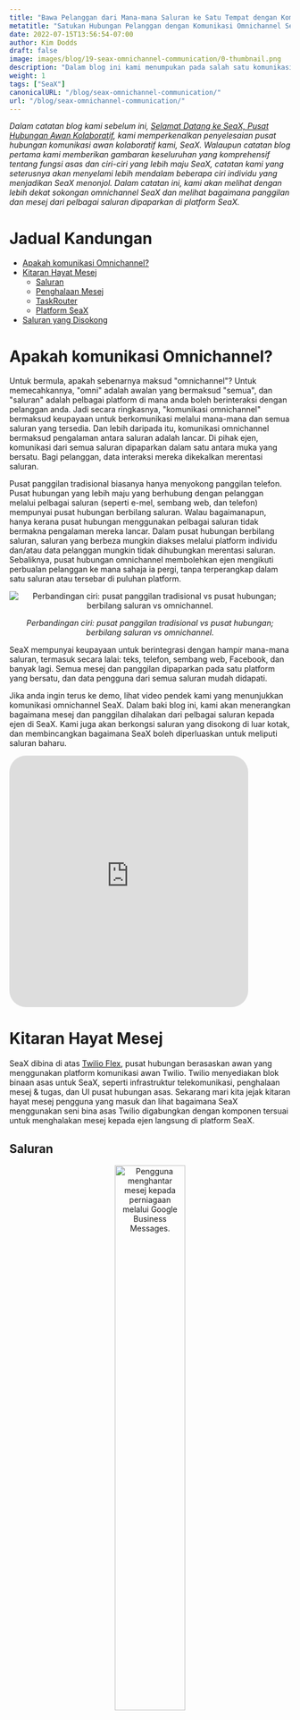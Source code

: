 ```yaml
---
title: "Bawa Pelanggan dari Mana-mana Saluran ke Satu Tempat dengan Komunikasi Omnichannel SeaX"
metatitle: "Satukan Hubungan Pelanggan dengan Komunikasi Omnichannel SeaX"
date: 2022-07-15T13:56:54-07:00
author: Kim Dodds 
draft: false
image: images/blog/19-seax-omnichannel-communication/0-thumbnail.png
description: "Dalam blog ini kami menumpukan pada salah satu komunikasi omnichannel SeaX, yang membenarkan mesej pengguna dari mana-mana saluran untuk dipaparkan di platform SeaX."
weight: 1
tags: ["SeaX"]
canonicalURL: "/blog/seax-omnichannel-communication/"
url: "/blog/seax-omnichannel-communication/"
---
```


*Dalam catatan blog kami sebelum ini, [Selamat Datang ke SeaX, Pusat Hubungan Awan Kolaboratif](https://seasalt.ai/blog/18-seax-collaborative-cloud-contact-center-introduction/), kami memperkenalkan penyelesaian pusat hubungan komunikasi awan kolaboratif kami, SeaX. Walaupun catatan blog pertama kami memberikan gambaran keseluruhan yang komprehensif tentang fungsi asas dan ciri-ciri yang lebih maju SeaX, catatan kami yang seterusnya akan menyelami lebih mendalam beberapa ciri individu yang menjadikan SeaX menonjol. Dalam catatan ini, kami akan melihat dengan lebih dekat sokongan omnichannel SeaX dan melihat bagaimana panggilan dan mesej dari pelbagai saluran dipaparkan di platform SeaX.*

# Jadual Kandungan
- [Apakah komunikasi Omnichannel?](#what-is-omnichannel-communication)
- [Kitaran Hayat Mesej](#message-lifecycle)
    - [Saluran](#channel)
    - [Penghalaan Mesej](#message-routing)
    - [TaskRouter](#taskrouter)
    - [Platform SeaX](#seax-platform)
- [Saluran yang Disokong](#supported-channels)

# Apakah komunikasi Omnichannel?

Untuk bermula, apakah sebenarnya maksud "omnichannel"? Untuk memecahkannya, "omni" adalah awalan yang bermaksud "semua", dan "saluran" adalah pelbagai platform di mana anda boleh berinteraksi dengan pelanggan anda. Jadi secara ringkasnya, "komunikasi omnichannel" bermaksud keupayaan untuk berkomunikasi melalui mana-mana dan semua saluran yang tersedia. Dan lebih daripada itu, komunikasi omnichannel bermaksud pengalaman antara saluran adalah lancar. Di pihak ejen, komunikasi dari semua saluran dipaparkan dalam satu antara muka yang bersatu. Bagi pelanggan, data interaksi mereka dikekalkan merentasi saluran.

Pusat panggilan tradisional biasanya hanya menyokong panggilan telefon. Pusat hubungan yang lebih maju yang berhubung dengan pelanggan melalui pelbagai saluran (seperti e-mel, sembang web, dan telefon) mempunyai pusat hubungan berbilang saluran. Walau bagaimanapun, hanya kerana pusat hubungan menggunakan pelbagai saluran tidak bermakna pengalaman mereka lancar. Dalam pusat hubungan berbilang saluran, saluran yang berbeza mungkin diakses melalui platform individu dan/atau data pelanggan mungkin tidak dihubungkan merentasi saluran. Sebaliknya, pusat hubungan omnichannel membolehkan ejen mengikuti perbualan pelanggan ke mana sahaja ia pergi, tanpa terperangkap dalam satu saluran atau tersebar di puluhan platform.

<center>
<img src="/images/blog/19-seax-omnichannel-communication/1-contact-center-comparison.png" alt="Perbandingan ciri: pusat panggilan tradisional vs pusat hubungan; berbilang saluran vs omnichannel."/>

*Perbandingan ciri: pusat panggilan tradisional vs pusat hubungan; berbilang saluran vs omnichannel.*
</center>

SeaX mempunyai keupayaan untuk berintegrasi dengan hampir mana-mana saluran, termasuk secara lalai: teks, telefon, sembang web, Facebook, dan banyak lagi. Semua mesej dan panggilan dipaparkan pada satu platform yang bersatu, dan data pengguna dari semua saluran mudah didapati.

Jika anda ingin terus ke demo, lihat video pendek kami yang menunjukkan komunikasi omnichannel SeaX. Dalam baki blog ini, kami akan menerangkan bagaimana mesej dan panggilan dihalakan dari pelbagai saluran kepada ejen di SeaX. Kami juga akan berkongsi saluran yang disokong di luar kotak, dan membincangkan bagaimana SeaX boleh diperluaskan untuk meliputi saluran baharu.

<iframe width="85%" height="450px" src="https://www.youtube.com/embed/usb-RK7sHlA" title="Pemain video YouTube" frameborder="0" allow="accelerometer; autoplay; clipboard-write; encrypted-media; gyroscope; picture-in-picture" allowfullscreen style="border-radius: 30px;"></iframe>

# Kitaran Hayat Mesej

SeaX dibina di atas [Twilio Flex](https://www.twilio.com/flex), pusat hubungan berasaskan awan yang menggunakan platform komunikasi awan Twilio. Twilio menyediakan blok binaan asas untuk SeaX, seperti infrastruktur telekomunikasi, penghalaan mesej & tugas, dan UI pusat hubungan asas. Sekarang mari kita jejak kitaran hayat mesej pengguna yang masuk dan lihat bagaimana SeaX menggunakan seni bina asas Twilio digabungkan dengan komponen tersuai untuk menghalakan mesej kepada ejen langsung di platform SeaX.

## Saluran

<center>
<img src="/images/blog/19-seax-omnichannel-communication/2-example-message.jpg" alt="Pengguna menghantar mesej kepada perniagaan melalui Google Business Messages.", style="width:50%"/>

*Menghantar mesej kepada perniagaan melalui Google Business Messages.*
</center>

Perjalanan mesej bermula dengan pengguna menulis mesej dan menghantarnya pada platform yang disokong. Contoh di atas menunjukkan seseorang menghantar mesej kepada chatbot Seasalt.ai di Google Business Messages. Google Business Messages tidak disokong oleh Twilio secara lalai, jadi kami menggunakan penyambung saluran tersuai yang dibangunkan oleh Seasalt.ai untuk menyambungkan platform Google ke Twilio dan SeaX.

Setelah mesej dihantar, ia dihantar oleh penyambung tersuai ke API pemesejan Twilio. Pada ketika ini, Twilio mencipta konteks perbualan baharu untuk pengguna, dan bersedia untuk menghalakan mesej.

## Penghalaan Mesej

<center>
<img src="/images/blog/19-seax-omnichannel-communication/3-studio-flow.png" alt="Aliran Studio yang mudah yang menghalakan mesej kepada chatbot atau ejen langsung."/>

*Aliran Studio yang mudah yang menghalakan mesej kepada chatbot atau ejen langsung.*
</center>

Setelah mesej diterima oleh Twilio, ia perlu dihalakan ke tempat yang betul. Untuk tujuan ini, kami menggunakan [Twilio Studio Flows](https://www.twilio.com/studio) untuk menentukan sama ada untuk memberikan respons automatik, memajukan mesej kepada chatbot, menghubungkan pengguna dengan ejen langsung, atau melakukan tindakan lain.

Dalam contoh mudah yang diberikan di atas, semua mesej masuk akan dimajukan kepada chatbot melainkan ia mengandungi perkataan "ejen langsung", dalam hal ini pengguna akan dipindahkan kepada ejen langsung di platform SeaX.

## TaskRouter

<center>
<img src="/images/blog/19-seax-omnichannel-communication/4-taskrouter.png" alt="Diagram seni bina TaskRouter."/>

*Diagram seni bina TaskRouter. [Sumber](https://twilio-cms-prod.s3.amazonaws.com/images/taskrouter-diagram.width-800.png).*
</center>

Setelah mesej dipindahkan ke SeaX, langkah seterusnya adalah untuk memutuskan ejen mana yang akan menerimanya. [Twilio’s TaskRouter](https://www.twilio.com/taskrouter) mengedarkan tugas seperti mesej dan panggilan telefon kepada ejen di SeaX yang paling sesuai untuk mengendalikannya. Setiap ejen di SeaX boleh diberikan kemahiran seperti bahasa yang mereka tuturkan, jabatan tempat mereka bekerja, sama ada mereka harus mengendalikan pelanggan VIP, dsb. TaskRouter akan menyemak maklumat yang diketahui tentang pengguna dan mesej dan kemudian memilih pekerja yang paling sesuai untuk mengendalikan isu tersebut. Aliran Studio dari langkah sebelumnya boleh disesuaikan untuk mendapatkan maklumat tambahan (seperti bahasa pilihan) dan maklumat pelanggan boleh dikekalkan merentasi perbualan dan saluran untuk memastikan pengalaman mereka lancar.

## Platform SeaX

<center>
<img src="/images/blog/19-seax-omnichannel-communication/5-seax-incoming-messages.png" alt="Panggilan dan mesej masuk dipaparkan di platform SeaX.", style="width:50%"/>

*Panggilan dan mesej masuk dipaparkan di platform SeaX.*
</center>

Akhirnya, mesej masuk akan dipaparkan kepada ejen yang sesuai di platform SeaX. Ejen boleh mengendalikan pelbagai tugas dari pelbagai saluran secara serentak. Dalam imej di atas, seorang ejen mempunyai panggilan masuk, mesej Facebook, dan mesej sembang web. Ejen boleh menerima tugas atau menolaknya untuk dihantar kepada ejen seterusnya yang tersedia.

# Saluran yang Disokong

Semoga kini lebih jelas apa itu komunikasi omnichannel, dan bagaimana ia meningkatkan pengalaman pengguna dan ejen. Soalan terakhir ialah: saluran mana yang sebenarnya disokong di luar kotak?

<center>
<img src="/images/blog/19-seax-omnichannel-communication/6-channel-comparison.png" alt="Perbandingan saluran yang disokong antara pusat panggilan tradisional, Twilio Flex asas, dan SeaX."/>

*Perbandingan saluran yang disokong antara pusat panggilan tradisional, Twilio Flex asas, dan SeaX.*
</center>

Seperti yang disebutkan sebelum ini, pusat panggilan tradisional biasanya hanya menyokong panggilan telefon. Syarikat mungkin masih berinteraksi dengan pelanggan di media sosial atau melalui e-mel, tetapi mesej ini tidak disepadukan ke dalam platform yang bersatu.

Twilio Flex, sebaliknya, meletakkan asas untuk pusat hubungan omnichannel yang hebat. Walau bagaimanapun, ia mempunyai beberapa saluran yang tersedia di luar kotak. Selain panggilan telefon dan teks, mereka juga mempunyai sokongan beta untuk Facebook, WhatsApp, dan e-mel.

SeaX dibina di atas Flex untuk menambah sokongan terbina dalam untuk beberapa saluran yang paling kerap diminta: seperti Google Business Messages, Discord, Line, dan Instagram. Selain itu, Seasalt.ai sentiasa bekerjasama dengan pelanggan untuk membawa saluran baharu ke dalam barisan SeaX. SeaX sangat boleh disesuaikan, dan mudah diperluaskan – bermakna kami boleh bekerjasama dengan syarikat anda untuk mengintegrasikan mana-mana saluran yang paling anda inginkan.

Terima kasih kerana meluangkan masa untuk membaca tentang bagaimana pusat hubungan awan SeaX menggunakan komunikasi omnichannel untuk menyediakan pengalaman pelanggan dan ejen yang lancar. Sila nantikan catatan blog kami yang seterusnya, yang akan meneroka maksud menjadi "pusat hubungan teragih". Jika anda berminat untuk mengetahui lebih lanjut dengan segera, isi [borang Tempah Demo](https://meetings.hubspot.com/seasalt-ai/seasalt-meeting) kami untuk melihat platform SeaX secara langsung.
